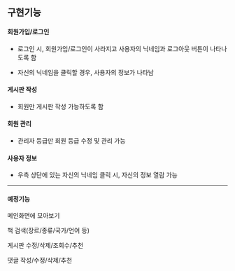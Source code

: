 ## 구현기능

#### 회원가입/로그인

- 로그인 시, 회원가입/로그인이 사라지고 사용자의 닉네임과 로그아웃 버튼이 나타나도록 함

- 자신의 닉네임을 클릭할 경우, 사용자의 정보가 나타남

#### 게시판 작성

- 회원만 게시판 작성 가능하도록 함

#### 회원 관리

- 관리자 등급만 회원 등급 수정 및 관리 가능

#### 사용자 정보

- 우측 상단에 있는 자신의 닉네임 클릭 시, 자신의 정보 열람 가능

-----
#### 예정기능

메인화면에 모아보기

책 검색(장르/종류/국가/언어 등)

게시판 수정/삭제/조회수/추천

댓글 작성/수정/삭제/추천
